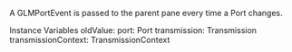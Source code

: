A GLMPortEvent is passed to the parent pane every time a Port changes.Instance Variables	oldValue:		<Object>	port:		Port	transmission:		Transmission	transmissionContext:	TransmissionContext